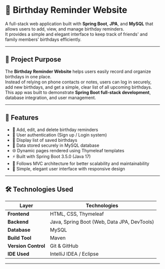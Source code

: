 # 🎂 Birthday Reminder Website

A full-stack web application built with **Spring Boot**, **JPA**, and **MySQL** that allows users to add, view, and manage birthday reminders.  
It provides a simple and elegant interface to keep track of friends' and family members' birthdays efficiently.

---

## 🎯 Project Purpose
The **Birthday Reminder Website** helps users easily record and organize birthdays in one place.  
Instead of relying on phone contacts or notes, users can log in securely, add new birthdays, and get a simple, clear list of all upcoming birthdays.  
This app was built to demonstrate **Spring Boot full-stack development**, database integration, and user management.

---

## 🚀 Features
- 🧾 Add, edit, and delete birthday reminders  
- 👤 User authentication (Sign up / Login system)  
- 📅 Display list of saved birthdays  
- 💾 Data stored securely in MySQL database  
- 🌐 Dynamic pages rendered using Thymeleaf templates  
- ⚡ Built with Spring Boot 3.5.0 (Java 17)
- 🧠 Follows MVC architecture for better scalability and maintainability  
- 🎨 Simple, elegant user interface with responsive design  

---

## 🛠️ Technologies Used
| Layer | Technologies |
|--------|---------------|
| **Frontend** | HTML, CSS, Thymeleaf |
| **Backend** | Java, Spring Boot (Web, Data JPA, DevTools) |
| **Database** | MySQL |
| **Build Tool** | Maven |
| **Version Control** | Git & GitHub |
| **IDE Used** | IntelliJ IDEA / Eclipse |

---

